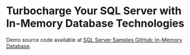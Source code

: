 # Turbocharge Your SQL Server with In-Memory Database Technologies
Demo source code available at [SQL Server Samples GitHub: In-Memory Database](https://github.com/microsoft/sql-server-samples/tree/master/samples/features/in-memory-database).